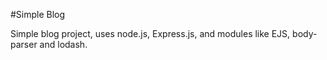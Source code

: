 #Simple Blog

Simple blog project, uses node.js, Express.js, and modules like EJS, body-parser and lodash.


